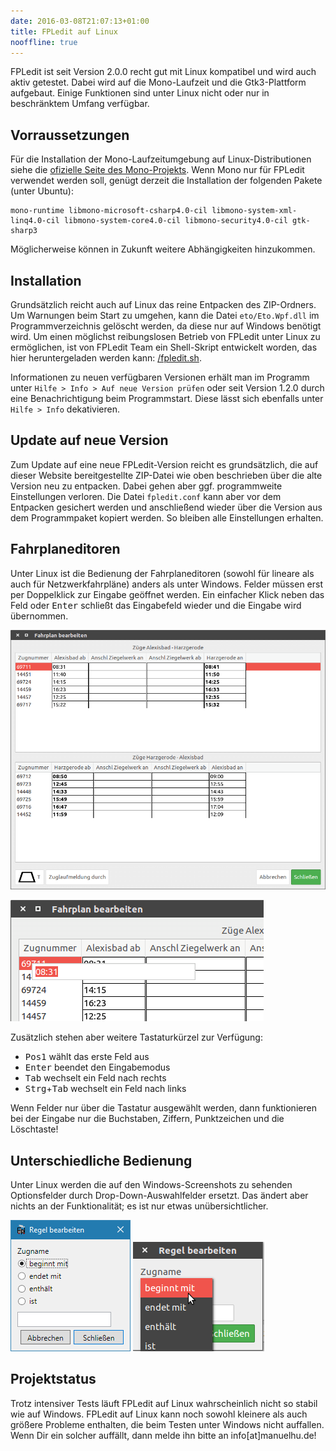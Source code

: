 ```yaml
---
date: 2016-03-08T21:07:13+01:00
title: FPLedit auf Linux
nooffline: true
---
```


FPLedit ist seit Version 2.0.0 recht gut mit Linux kompatibel und wird auch aktiv getestet. Dabei wird auf die Mono-Laufzeit und die Gtk3-Plattform aufgebaut. Einige Funktionen sind unter Linux nicht oder nur in beschränktem Umfang verfügbar.

## Vorraussetzungen
Für die Installation der Mono-Laufzeitumgebung auf Linux-Distributionen siehe die [ofizielle Seite des Mono-Projekts](http://www.mono-project.com/download/stable/#download-lin). Wenn Mono nur für FPLedit verwendet werden soll, genügt derzeit die Installation der folgenden Pakete (unter Ubuntu):

```nohighlight
mono-runtime libmono-microsoft-csharp4.0-cil libmono-system-xml-linq4.0-cil	libmono-system-core4.0-cil libmono-security4.0-cil gtk-sharp3
```

Möglicherweise können in Zukunft weitere Abhängigkeiten hinzukommen.

## Installation
Grundsätzlich reicht auch auf Linux das reine Entpacken des ZIP-Ordners. Um Warnungen beim Start zu umgehen, kann die Datei `eto/Eto.Wpf.dll` im Programmverzeichnis gelöscht werden, da diese nur auf Windows benötigt wird. Um einen möglichst reibungslosen Betrieb von FPLedit unter Linux zu ermöglichen, ist von FPLedit Team ein Shell-Skript entwickelt worden, das hier heruntergeladen werden kann: [/fpledit.sh](/files/fpledit.sh).

Informationen zu neuen verfügbaren Versionen erhält man im Programm unter `Hilfe > Info > Auf neue Version prüfen` oder seit Version 1.2.0 durch eine Benachrichtigung beim Programmstart. Diese lässt sich ebenfalls unter `Hilfe > Info` dekativieren.

## Update auf neue Version

Zum Update auf eine neue FPLedit-Version reicht es grundsätzlich, die auf dieser Website bereitgestellte ZIP-Datei wie oben beschrieben über die alte Version neu zu entpacken. Dabei gehen aber ggf. programmweite Einstellungen verloren. Die Datei `fpledit.conf` kann aber vor dem Entpacken gesichert werden und anschließend wieder über die Version aus dem Programmpaket kopiert werden. So bleiben alle Einstellungen erhalten.


## Fahrplaneditoren
Unter Linux ist die Bedienung der Fahrplaneditoren (sowohl für lineare als auch für Netzwerkfahrpläne) anders als unter Windows. Felder müssen erst per Doppelklick zur Eingabe geöffnet werden. Ein einfacher Klick neben das Feld oder <kbd>Enter</kbd> schließt das Eingabefeld wieder und die Eingabe wird übernommen.

![Editorfenster (hier lineare Strecke) unter Linux](editor-linux.png)

![Eingabemodus des Editors unter Linux](editor-eingabe.png)

Zusätzlich stehen aber weitere Tastaturkürzel zur Verfügung:

* <kbd>Pos1</kbd> wählt das erste Feld aus
* <kbd>Enter</kbd> beendet den Eingabemodus
* <kbd>Tab</kbd> wechselt ein Feld nach rechts
* <kbd>Strg</kbd>+<kbd>Tab</kbd> wechselt ein Feld nach links

Wenn Felder nur über die Tastatur ausgewählt werden, dann funktionieren bei der Eingabe nur die Buchstaben, Ziffern, Punktzeichen und die Löschtaste!

## Unterschiedliche Bedienung
Unter Linux werden die auf den Windows-Screenshots zu sehenden Optionsfelder durch Drop-Down-Auswahlfelder ersetzt. Das ändert aber nichts an der Funktionalität; es ist nur etwas unübersichtlicher.

![](win-select.png)   ![](linux-select.png)

## Projektstatus
Trotz intensiver Tests läuft FPLedit auf Linux wahrscheinlich nicht so stabil wie auf Windows. FPLedit auf Linux kann noch sowohl kleinere als auch größere Probleme enthalten, die beim Testen unter Windows nicht auffallen. Wenn Dir ein solcher auffällt, dann melde ihn bitte an info[at]manuelhu.de!
